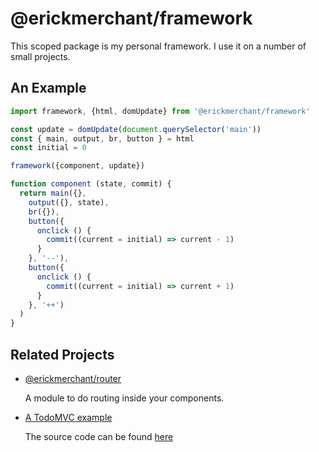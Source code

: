 # @erickmerchant/framework

This scoped package is my personal framework. I use it on a number of small projects.

## An Example

``` javascript
import framework, {html, domUpdate} from '@erickmerchant/framework'

const update = domUpdate(document.querySelector('main'))
const { main, output, br, button } = html
const initial = 0

framework({component, update})

function component (state, commit) {
  return main({},
    output({}, state),
    br({}),
    button({
      onclick () {
        commit((current = initial) => current - 1)
      }
    }, '--'),
    button({
      onclick () {
        commit((current = initial) => current + 1)
      }
    }, '++')
  )
}
```

## Related Projects

- [@erickmerchant/router](https://github.com/erickmerchant/router)

  A module to do routing inside your components.

- [A TodoMVC example](https://todo.erickmerchant.com)

  The source code can be found [here](https://github.com/erickmerchant/framework-todo)

